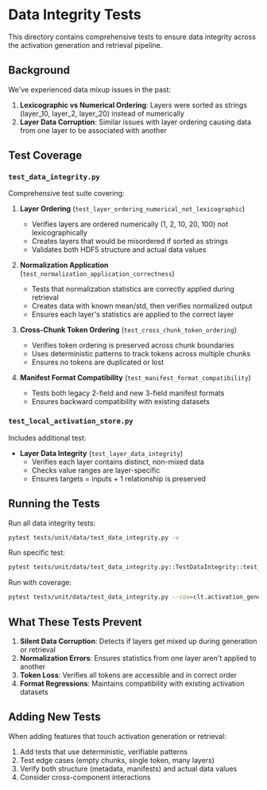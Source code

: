 # Data Integrity Tests

This directory contains comprehensive tests to ensure data integrity across the activation generation and retrieval pipeline.

## Background

We've experienced data mixup issues in the past:
1. **Lexicographic vs Numerical Ordering**: Layers were sorted as strings (layer_10, layer_2, layer_20) instead of numerically
2. **Layer Data Corruption**: Similar issues with layer ordering causing data from one layer to be associated with another

## Test Coverage

### `test_data_integrity.py`

Comprehensive test suite covering:

1. **Layer Ordering** (`test_layer_ordering_numerical_not_lexicographic`)
   - Verifies layers are ordered numerically (1, 2, 10, 20, 100) not lexicographically
   - Creates layers that would be misordered if sorted as strings
   - Validates both HDF5 structure and actual data values

2. **Normalization Application** (`test_normalization_application_correctness`)
   - Tests that normalization statistics are correctly applied during retrieval
   - Creates data with known mean/std, then verifies normalized output
   - Ensures each layer's statistics are applied to the correct layer

3. **Cross-Chunk Token Ordering** (`test_cross_chunk_token_ordering`)
   - Verifies token ordering is preserved across chunk boundaries
   - Uses deterministic patterns to track tokens across multiple chunks
   - Ensures no tokens are duplicated or lost

4. **Manifest Format Compatibility** (`test_manifest_format_compatibility`)
   - Tests both legacy 2-field and new 3-field manifest formats
   - Ensures backward compatibility with existing datasets

### `test_local_activation_store.py`

Includes additional test:
- **Layer Data Integrity** (`test_layer_data_integrity`)
  - Verifies each layer contains distinct, non-mixed data
  - Checks value ranges are layer-specific
  - Ensures targets = inputs + 1 relationship is preserved

## Running the Tests

Run all data integrity tests:
```bash
pytest tests/unit/data/test_data_integrity.py -v
```

Run specific test:
```bash
pytest tests/unit/data/test_data_integrity.py::TestDataIntegrity::test_layer_ordering_numerical_not_lexicographic -v
```

Run with coverage:
```bash
pytest tests/unit/data/test_data_integrity.py --cov=clt.activation_generation --cov=clt.training.data -v
```

## What These Tests Prevent

1. **Silent Data Corruption**: Detects if layers get mixed up during generation or retrieval
2. **Normalization Errors**: Ensures statistics from one layer aren't applied to another
3. **Token Loss**: Verifies all tokens are accessible and in correct order
4. **Format Regressions**: Maintains compatibility with existing activation datasets

## Adding New Tests

When adding features that touch activation generation or retrieval:
1. Add tests that use deterministic, verifiable patterns
2. Test edge cases (empty chunks, single token, many layers)
3. Verify both structure (metadata, manifests) and actual data values
4. Consider cross-component interactions 